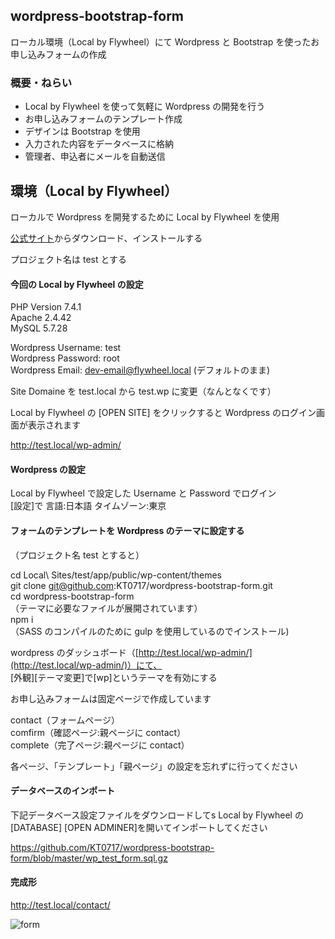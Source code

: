 ## wordpress-bootstrap-form
ローカル環境（Local by Flywheel）にて Wordpress と Bootstrap を使ったお申し込みフォームの作成

### 概要・ねらい
* Local by Flywheel を使って気軽に Wordpress の開発を行う
* お申し込みフォームのテンプレート作成
* デザインは Bootstrap を使用
* 入力された内容をデータベースに格納
* 管理者、申込者にメールを自動送信

## 環境（Local by Flywheel）

ローカルで Wordpress を開発するために Local by Flywheel を使用

[公式サイト](https://localwp.com/)からダウンロード、インストールする

プロジェクト名は test とする

#### 今回の Local by Flywheel の設定
PHP Version 7.4.1  
Apache 2.4.42  
MySQL 5.7.28  

Wordpress Username: test  
Wordpress Password: root  
Wordpress Email: dev-email@flywheel.local (デフォルトのまま)

Site Domaine を test.local から test.wp に変更（なんとなくです）

Local by Flywheel の [OPEN SITE] をクリックすると Wordpress のログイン画面が表示されます

http://test.local/wp-admin/

#### Wordpress の設定
Local by Flywheel で設定した Username と Password でログイン  
[設定]で 言語:日本語 タイムゾーン:東京

#### フォームのテンプレートを Wordpress のテーマに設定する

（プロジェクト名 test とすると）

cd Local\ Sites/test/app/public/wp-content/themes  
git clone git@github.com:KT0717/wordpress-bootstrap-form.git   
cd wordpress-bootstrap-form  
（テーマに必要なファイルが展開されています）  
npm i  
（SASS のコンパイルのために gulp を使用しているのでインストール)  

wordpress のダッシュボード（[http://test.local/wp-admin/](http://test.local/wp-admin/)）にて、  
[外観][テーマ変更]で[wp]というテーマを有効にする

お申し込みフォームは固定ページで作成しています

contact（フォームページ）  
comfirm（確認ページ:親ページに contact）  
complete（完了ページ:親ページに contact）

各ページ、「テンプレート」「親ページ」の設定を忘れずに行ってください

#### データベースのインポート

下記データベース設定ファイルをダウンロードしてs Local by Flywheel の [DATABASE] [OPEN ADMINER]を開いてインポートしてください

https://github.com/KT0717/wordpress-bootstrap-form/blob/master/wp_test_form.sql.gz

#### 完成形

http://test.local/contact/

![form](https://user-images.githubusercontent.com/82574495/115107707-926e7780-9fa7-11eb-8144-5211f16e7bbe.png)

<!-- wp db export test.sql --socket="/Users/kouichi/Library/Application Support/Local/run/ajiFsEYyd/mysql/mysqld.sock" -->

